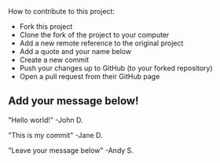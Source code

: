 How to contribute to this project:

- Fork this project
- Clone the fork of the project to your computer
- Add a new remote reference to the original project
- Add a quote and your name below 
- Create a new commit
- Push your changes up to GitHub (to your forked repository)
- Open a pull request from their GitHub page

## Add your message below!
"Hello world!"
-John D. 

"This is my commit"
-Jane D.

"Leave your message below"
-Andy S.